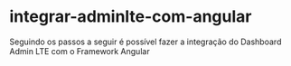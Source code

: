 # integrar-adminlte-com-angular
Seguindo os passos a seguir é possível fazer a integração do Dashboard Admin LTE com o Framework Angular
